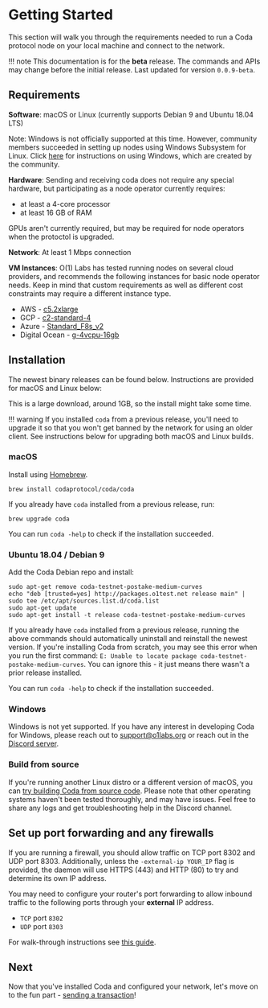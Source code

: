 # Getting Started

This section will walk you through the requirements needed to run a Coda protocol node on your local machine and connect to the network.

!!! note
    This documentation is for the **beta** release. The commands and APIs may change before the initial release. Last updated for version `0.0.9-beta`.

## Requirements

**Software**: macOS or Linux (currently supports Debian 9 and Ubuntu 18.04 LTS)

Note: Windows is not officially supported at this time. However, community members succeeded in setting up nodes using Windows Subsystem for Linux. Click [here](https://forums.codaprotocol.com/t/unofficial-wsl-instructions/26) for instructions on using Windows, which are created by the community.

**Hardware**: Sending and receiving coda does not require any special hardware, but participating as a node operator currently requires:

- at least a 4-core processor
- at least 16 GB of RAM

GPUs aren't currently required, but may be required for node operators when the protoctol is upgraded.

**Network**: At least 1 Mbps connection

**VM Instances**:
O(1) Labs has tested running nodes on several cloud providers, and recommends the following instances for basic node operator needs. Keep in mind that custom requirements as well as different cost constraints may require a different instance type.
- AWS - [c5.2xlarge](https://www.ec2instances.info/?filter=c5.2xl&region=us-west-2&cost_duration=daily&selected=c5.2xlarge)
- GCP - [c2-standard-4](https://cloud.google.com/compute/docs/machine-types)
- Azure - [Standard_F8s_v2](https://docs.microsoft.com/en-us/azure/virtual-machines/windows/sizes-compute#fsv2-series-1)
- Digital Ocean - [g-4vcpu-16gb](https://cloud.digitalocean.com/droplets/new?size=g-4vcpu-16gb)

## Installation

The newest binary releases can be found below. Instructions are provided for macOS and Linux below:

This is a large download, around 1GB, so the install might take some time.

!!! warning
    If you installed `coda` from a previous release, you'll need to upgrade it so that you won't get banned by the network for using an older client. See instructions below for upgrading both macOS and Linux builds.

### macOS

Install using [Homebrew](https://brew.sh).
```
brew install codaprotocol/coda/coda
```

If you already have `coda` installed from a previous release, run:
```
brew upgrade coda
```

You can run `coda -help` to check if the installation succeeded.

### Ubuntu 18.04 / Debian 9

Add the Coda Debian repo and install:

```
sudo apt-get remove coda-testnet-postake-medium-curves
echo "deb [trusted=yes] http://packages.o1test.net release main" | sudo tee /etc/apt/sources.list.d/coda.list
sudo apt-get update
sudo apt-get install -t release coda-testnet-postake-medium-curves
```

If you already have `coda` installed from a previous release, running the above commands should automatically uninstall and reinstall the newest version. If you're installing Coda from scratch, you may see this error when you run the first command: `E: Unable to locate package coda-testnet-postake-medium-curves`. You can ignore this - it just means there wasn't a prior release installed.

You can run `coda -help` to check if the installation succeeded.

### Windows

Windows is not yet supported. If you have any interest in developing Coda for Windows, please reach out to support@o1labs.org or reach out in the [Discord server](https://bit.ly/CodaDiscord).

### Build from source

If you're running another Linux distro or a different version of macOS, you can [try building Coda from source code](https://github.com/CodaProtocol/coda/blob/master/README-dev.md#building-coda). Please note that other operating systems haven't been tested thoroughly, and may have issues. Feel free to share any logs and get troubleshooting help in the Discord channel.

## Set up port forwarding and any firewalls

If you are running a firewall, you should allow traffic on TCP port 8302 and UDP port 8303. Additionally, unless the `-external-ip YOUR_IP` flag is provided, the daemon will use HTTPS (443) and HTTP (80) to try and determine its own IP address.

You may need to configure your router's port forwarding to allow inbound traffic to the following ports through your **external** IP address.

- `TCP` port `8302`
- `UDP` port `8303`

For walk-through instructions see [this guide](/docs/troubleshooting/#port-forwarding).
## Next

Now that you've installed Coda and configured your network, let's move on to the fun part - [sending a transaction](/docs/my-first-transaction/)!

